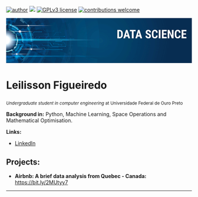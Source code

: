 [![author](https://img.shields.io/badge/author-carlosfab-red.svg)](https://www.linkedin.com/in/carlosfab) [![](https://img.shields.io/badge/python-3.7+-blue.svg)](https://www.python.org/downloads/release/python-365/) [![GPLv3 license](https://img.shields.io/badge/License-GPLv3-blue.svg)](http://perso.crans.org/besson/LICENSE.html) [![contributions welcome](https://img.shields.io/badge/contributions-welcome-brightgreen.svg?style=flat)](https://github.com/carlosfab/data_science/issues)

<p align="center">
  <img src="banner.png" >
</p>

# Leilisson Figueiredo
<sub>*Undergraduate student in computer engineering* at Universidade Federal de Ouro Preto</sub>

**Background in:** Python, Machine Learning, Space Operations and Mathematical Optimisation.

**Links:**
* [LinkedIn](https://www.linkedin.com/in/leilisson-figueiredo-2323291a4/)

## Projects:
* **Airbnb: A brief data analysis from Quebec - Canada:** https://bit.ly/2MUtyy7


---




